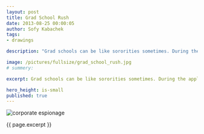```yaml
---
layout: post
title: Grad School Rush
date: 2013-08-25 00:00:05
author: Sofy Kabachek
tags:
- drawings

description: "Grad schools can be like sororities sometimes. During the application process they make you think they love you and want you there, but then comes the little envelope telling you there were better candidates out there."

image: /pictures/fullsize/grad_school_rush.jpg
# summery:

excerpt: Grad schools can be like sororities sometimes. During the application process they make you think they love you and want you there, but then comes the little envelope telling you there were better candidates out there.

hero_height: is-small
published: true
---
```


![corporate espionage]({{page.image}})

{{ page.excerpt }}
